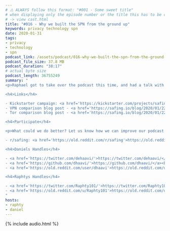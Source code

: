 ```yaml
---
# ⚠️ ALWAYS follow this format: "#001 - Some sweet title"
# when displaying only the episode number or the title this has to be constant
# -> view cast.html
title: "#016 - Why we built the SPN from the ground up"
keywords: privacy technology spn
date: 2020-01-31
tags:
- privacy
- technology
- spn
podcast_link: /assets/podcast/016-why-we-built-the-spn-from-the-ground-up.mp3
podcast_file_size: 37.8 MB
podcast_duration: "38:17"
# actual byte size
podcast_length: 36755249
summary: "
<p>Raphael got to take over the podcast this time, and had a talk with Daniel exploring the differences between the SPN, VPN and Tor. We also talk about some future features that are going to be implemented into the SPN.</p>

<h4>Links</h4>

- Kickstarter campaign: <a href='https://kickstarter.com/projects/safingio/spn'>https://kickstarter.com/projects/safingio/spn</a><br/>
- VPN comparison blog post - <a href='https://safing.io/blog/2020/01/22/how-the-spn-compares-to-vpns/'>https://safing.io/blog/2020/01/22/how-the-spn-compares-to-vpns/</a><br/>
- Tor comparison blog post - <a href='https://safing.io/blog/2020/01/22/how-the-spn-compares-to-tor/'>https://safing.io/blog/2020/01/22/how-the-spn-compares-to-tor/</a><br/>

<h4>Participate</h4>

<p>What could we do better? Let us know how we can improve our podcast on reddit:</p>

- r/safing: <a href='https://old.reddit.com/r/safing'>https://old.reddit.com/r/safing</a><br/>

<h4>Daniels Handles</h4>

- <a href='https://twitter.com/dehaavi/'>https://twitter.com/dehaavi/</a><br/>
- <a href='https://github.com/dhaavi/'>https://github.com/dhaavi/</a><br/>
- <a href='https://old.reddit.com/user/dhaavi'>https://old.reddit.com/user/dhaavi</a><br/>

<h4>Raphtys Handles</h4>

- <a href='https://twitter.com/Raphty101/'>https://twitter.com/Raphty101/</a><br/>
- <a href='https://old.reddit.com/u/Raphty101'>https://old.reddit.com/u/Raphty101</a><br/>
"
hosts:
- raphty
- daniel
---
```


{% include audio.html %}

